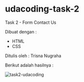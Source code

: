 # udacoding-task-2
Task 2 - Form Contact Us

Dibuat dengan :
- HTML
- CSS

Ditulis oleh :
Trisna Nugraha


Berikut adalah hasilnya :

![task2-udacoding](https://user-images.githubusercontent.com/34954505/107859212-8280cd00-6e6a-11eb-8ed7-8af09505ed4f.png)
